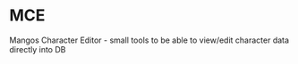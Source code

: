 # MCE
Mangos Character Editor - small tools to be able to view/edit character data directly into DB
